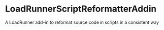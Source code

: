 # LoadRunnerScriptReformatterAddin
A LoadRunner add-in to reformat source code in scripts in a consistent way
